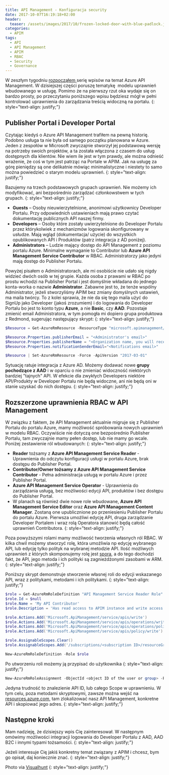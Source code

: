 ```yaml
---
title: API Management - Konfiguracja security
date: 2017-10-07T16:19:18+02:00
header:
  teaser: /assets/images/2017/10/frozen-locked-door-with-blue-padlock.jpg
categories:
  - APIM
tags:
  - API
  - API Management
  - APIM
  - RBAC
  - Security
  - Governance
---
```

W zeszłym tygodniu <a href="https://grabarz.pl/apim/azure-api-management/" target="_blank" rel="noopener">rozpocząłem </a>serię wpisów na temat Azure API Management. W dzisiejszej części poruszę tematykę  modelu uprawnień wbudowanego w usługę. Pomimo że na pierwszy rzut oka wydaje się on bardzo prosty, po przeczytaniu poniższego wpisu będziesz mógł w pełni kontrolować uprawnienia do zarządzania treścią widoczną na portalu.
{: style="text-align: justify;"}

## Publisher Portal i Developer Portal

Czytając kiedyś o Azure API Management trafiłem na pewną historię. Podobno usługa ta nie była od samego początku planowana w Azure. Jeden z zespołów w Microsoft zwyczajnie stworzył jej podstawową wersję na potrzeby swoich projektów, a ta została włączona z czasem do usług dostępnych dla klientów. Nie wiem ile jest w tym prawdy, ale można odnieść wrażenie, że coś w tym jest patrząc na Portale w APIM. Jak na usługę za górę pieniędzy są one delikatnie mówiąc minimalistyczne i niestety to samo można powiedzieć o starym modelu uprawnień.
{: style="text-align: justify;"}

Bazujemy na trzech podstawowych grupach uprawnień. Nie możemy ich modyfikować, ani bezpośrednio zarządzać członkowstwem w tych grupach.
{: style="text-align: justify;"}

- **Guests** &#8211; Osoby nieuwierzytelnione, anonimowi użytkownicy Developer Portalu. Przy odpowiednich ustawieniach mają prawo czytać dokumentację publicznych API naszej firmy.
- **Developers** &#8211; Osoby które zostały uwierzytelnione do Developer Portalu przez którykolwiek z mechanizmów logowania skonfigurowany w usłudze. Mają wgląd (dokumentacja/ użycie) do wszystkich opublikowanych API i Produktów (patrz integracja z AD poniżej).
- **Administrators** &#8211; Ludzie mający dostęp do API Management z poziomu portalu Azure. Minimalne wymaganie to Contributor lub **Azure API Management Service Contributor** w RBAC. Administratorzy jako jedyni mają dostęp do Publisher Portalu.

Powyżej pisałem o Administratorach, ale mi osobiście nie udało się nigdy widzieć dwóch osób w tej grupie. Każda osoba z prawami w RBAC po prostu wchodzi na Publisher Portal i jest domyślnie wkładana do jednego konta-worka o nazwie **Administrator**. Zabawne jest to, że tenże wspólny Administrator, jeżeli stworzyliśmy APIM bez zmiany domyślnych ustawień, ma maila twórcy. To z kolei sprawia, że nie da się tego maila użyć do SignUp jako Developer (jakoś zrozumiem) i do logowania do Developer Portalu bo jest to konto typu **Azure**, a nie **Basic**, czy **AAD**. Pozostaje zmienić email Administratora, w tym pomogła mi dopiero grupa produktowa z Redmond, sugerując następujący skrypt:
{: style="text-align: justify;"}

```powershell
$Resource = Get-AzureRmResource -ResourceType "microsoft.apimanagement/service" -ResourceGroupName "<resource group name>" -ResourceName "<api management service name>" -ApiVersion "2017-03-01"

$Resource.Properties.publisherEmail = "<Administrator's email>"
$Resource.Properties.publisherName = "<Organization name, you will receive notifications from>"
$Resource.Properties.notificationSenderEmail="<Notifications email>"

$Resource | Set-AzureRmResource -Force -ApiVersion "2017-03-01"
```

Sytuację ratuje integracja z Azure AD. Możemy dodawać nowe **grupy pochodzące z AAD** i w oparciu o nie zmieniać widoczność niektórych bardziej "tajnych" API. W efekcie dla zwykłych Developers niektóre API/Produkty w Developer Portalu nie będą widoczne, ani nie będą oni w stanie uzyskać do nich dostępu.
{: style="text-align: justify;"}

## Rozszerzone uprawnienia RBAC w API Management

W związku z faktem, że API Management aktualnie migruje się z Publisher Portalu do portalu Azure, mamy możliwość spróbowania nowych uprawnień w modelu RBAC. Oczywiście nie dotyczą one bezpośrednio Publisher Portalu, tam zwyczajnie mamy pełen dostęp, lub nie mamy go wcale. Poniżej zestawienie ról wbudowanych:
{: style="text-align: justify;"}

- **Reader** tożsamy z **Azure API Management Service Reader** - Uprawnienia do odczytu konfiguracji usługi w portalu Azure, brak dostępu do Publisher Portal.
- **Contributor/Owner **tożsamy z** Azure API Management Service Contributor** - Pełna administracja usługą w portalu Azure i przez Publisher Portal.
- **Azure API Management Service Operator** - Uprawnienia do zarządzania usługą, bez możliwości edycji API, produktów i bez dostępu do Publisher Portal.
- W planach są również dwie nowe role wbudowane, **Azure API Management Service Editor** oraz **Azure API Management Content Manager**. Zostaną one upublicznione po przeniesieniu Publisher Portalu do portalu Azure. Pierwsza umożliwi edycję API, druga zarządzanie Developer Portalem i wraz rolą Operatora stanowić będą całość uprawnień Contributora.
{: style="text-align: justify;"}

Poza powyższymi rolami mamy możliwość tworzenia własnych ról RBAC. W kilka chwil możemy stworzyć rolę, która umożliwia np edycję wybranego API, lub edycję tylko polityk na wybranej metodzie API. Ilość możliwych uprawnień z których skomponujemy rolę jest <a href="https://docs.microsoft.com/en-us/azure/active-directory/role-based-access-control-resource-provider-operations#microsoftapimanagement" target="_blank" rel="noopener">spora</a>, a do tego dochodzi fakt, że API, jego metoda i ich polityki są zagnieżdżonymi zasobami w ARM.
{: style="text-align: justify;"}

Poniższy skrypt demonstruje stworzenie własnej roli do edycji wskazanego API, wraz z politykami, metodami i ich politykami.
{: style="text-align: justify;"}

```powershell
$role = Get-AzureRmRoleDefinition "API Management Service Reader Role"
$role.Id = $null
$role.Name = 'My API Contributor'
$role.Description = 'Has read access to APIM instance and write access to My API.'

$role.Actions.Add('Microsoft.ApiManagement/service/apis/write')
$role.Actions.Add('Microsoft.ApiManagement/service/apis/operations/write')
$role.Actions.Add('Microsoft.ApiManagement/service/apis/operations/policy/write')
$role.Actions.Add('Microsoft.ApiManagement/service/apis/policy/write')

$role.AssignableScopes.Clear()
$role.AssignableScopes.Add('/subscriptions/<subscription ID>/resourceGroups/<resource group name>/providers/Microsoft.ApiManagement/service/<service name>/apis/<api ID>')

New-AzureRmRoleDefinition -Role $role
```

Po utworzeniu roli możemy ją przypisać do użytkownika
{: style="text-align: justify;"}

```powershell
New-AzureRmRoleAssignment -ObjectId <object ID of the user or group> -RoleDefinitionName 'My API Contributor' -Scope '/subscriptions/<subscription ID>/resourceGroups/<resource group name>/providers/Microsoft.ApiManagement/service/<service name>/apis/<api ID>'
```

Jedyna trudność to znalezienie API ID, lub całego Scope w uprawnieniu. W tym celu, poza metodami skryptowymi, zawsze można wejść na <a href="https://resources.azure.com" target="_blank" rel="noopener">resources.azure.com</a>, tam zlokalizować nasz API Management, konkretne API i skopiować jego adres.
{: style="text-align: justify;"}

## Następne kroki

Mam nadzieję, że dzisiejszy wpis Cię zainteresował. W następnym omówimy możliwości integracji logowania do Developer Portalu z AAD, AAD B2C i innymi typami tożsamości.
{: style="text-align: justify;"}

Jeżeli interesuje Cię jakiś konkretny temat związany z APIM i chcesz, bym go opisał, daj koniecznie znać.
{: style="text-align: justify;"}

Photo via [Visualhunt](https://visualhunt.com/re/c751e5)
{: style="text-align: justify;"}

